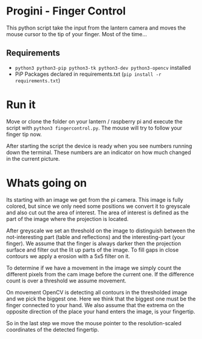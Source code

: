 # Progini - Finger Control

This python script take the input from the lantern camera and moves the mouse cursor to the tip of your finger.
Most of the time...

## Requirements

* `python3 python3-pip python3-tk python3-dev python3-opencv` installed 
* PiP Packages declared in requirements.txt (`pip install -r requirements.txt`)

# Run it

Move or clone the folder on your lantern / raspberry pi and execute the script with `python3 fingercontrol.py`.
The mouse will try to follow your finger tip now.

After starting the script the device is ready when you see numbers running down the terminal.
These numbers are an indicator on how much changed in the current picture.

# Whats going on

Its starting with an image we get from the pi camera.
This image is fully colored, but since we only need some positions we convert it to greyscale and also cut out the area of interest.
The area of interest is defined as the part of the image where the projection is located.

After greyscale we set an threshold on the image to distinguish between the not-interesting part (table and reflections) and the interesting-part (your finger).
We assume that the finger is always darker then the projection surface and filter out the lit up parts of the image.
To fill gaps in close contours we apply a erosion with a 5x5 filter on it.

To determine if we have a movement in the image we simply count the different pixels from the cam image before the current one.
If the difference count is over a threshold we assume movement.

On movement OpenCV is detecting all contours in the thresholded image and we pick the biggest one.
Here we think that the biggest one must be the finger connected to your hand.
We also assume that the extrema on the opposite direction of the place your hand enters the image, is your fingertip.

So in the last step we move the mouse pointer to the resolution-scaled coordinates of the detected fingertip.
